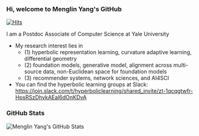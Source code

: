 ### Hi, welcome to Menglin Yang's GitHub 

[![Hits](https://hits.seeyoufarm.com/api/count/incr/badge.svg?url=https%3A%2F%2Fgithub.com%2Fmarlin-codes&count_bg=%236AC765&title_bg=%23555555&icon=&icon_color=%231F62D1&title=Profile+Hits&edge_flat=false)](https://hits.seeyoufarm.com)

I am a Postdoc Associate of Computer Science at Yale University

- My research interest lies in
  - (1) hyperbolic representation learning, curvature adaptive learning, differential geometry
  - (2) foundation models, generative model, alignment across multi-source data, non-Euclidean space for foundation models
  - (3) recommender systems, network sciences, and AI4SCI
- You can find the hyperbolic learning groups at Slack: https://join.slack.com/t/hyperboliclearning/shared_invite/zt-1qcqgtwfr-HpsRSzDhvkAEal6dOnKDvA


### GitHub Stats
![Menglin Yang's GitHub Stats](https://github-readme-stats.vercel.app/api?username=marlin-codes&show_icons=true&theme=light)

